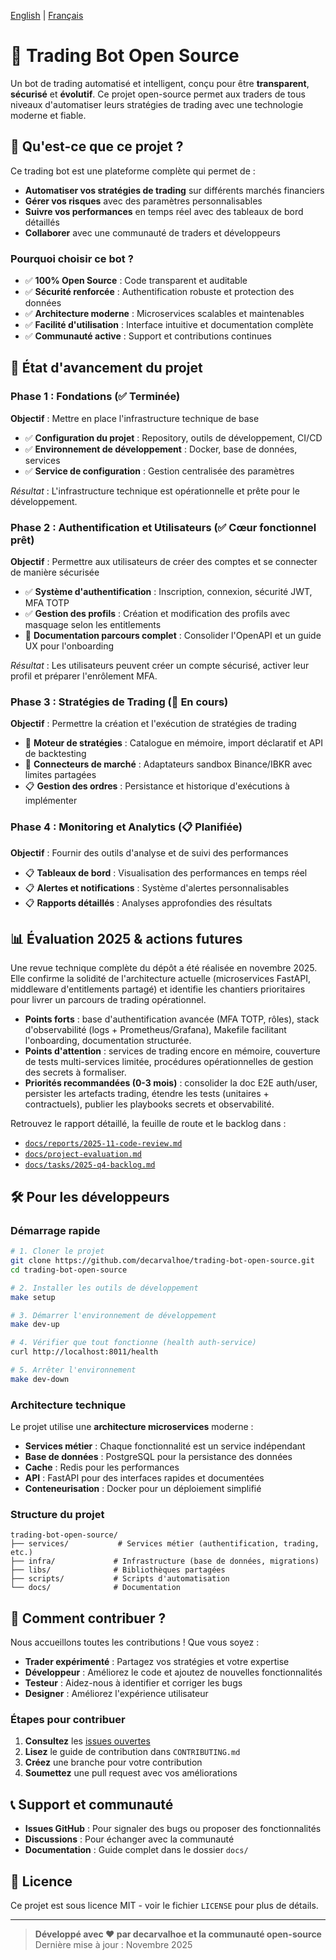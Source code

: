 [English](README.md) | [Français](README.fr.md)

# 🤖 Trading Bot Open Source

Un bot de trading automatisé et intelligent, conçu pour être **transparent**, **sécurisé** et **évolutif**. Ce projet open-source permet aux traders de tous niveaux d'automatiser leurs stratégies de trading avec une technologie moderne et fiable.

## 🎯 Qu'est-ce que ce projet ?

Ce trading bot est une plateforme complète qui permet de :

- **Automatiser vos stratégies de trading** sur différents marchés financiers
- **Gérer vos risques** avec des paramètres personnalisables
- **Suivre vos performances** en temps réel avec des tableaux de bord détaillés
- **Collaborer** avec une communauté de traders et développeurs

### Pourquoi choisir ce bot ?

- ✅ **100% Open Source** : Code transparent et auditable
- ✅ **Sécurité renforcée** : Authentification robuste et protection des données
- ✅ **Architecture moderne** : Microservices scalables et maintenables
- ✅ **Facilité d'utilisation** : Interface intuitive et documentation complète
- ✅ **Communauté active** : Support et contributions continues

## 🚀 État d'avancement du projet

### Phase 1 : Fondations (✅ Terminée)
**Objectif** : Mettre en place l'infrastructure technique de base

- ✅ **Configuration du projet** : Repository, outils de développement, CI/CD
- ✅ **Environnement de développement** : Docker, base de données, services
- ✅ **Service de configuration** : Gestion centralisée des paramètres

*Résultat* : L'infrastructure technique est opérationnelle et prête pour le développement.

### Phase 2 : Authentification et Utilisateurs (✅ Cœur fonctionnel prêt)
**Objectif** : Permettre aux utilisateurs de créer des comptes et se connecter de manière sécurisée

- ✅ **Système d'authentification** : Inscription, connexion, sécurité JWT, MFA TOTP
- ✅ **Gestion des profils** : Création et modification des profils avec masquage selon les entitlements
- 🔄 **Documentation parcours complet** : Consolider l'OpenAPI et un guide UX pour l'onboarding

*Résultat* : Les utilisateurs peuvent créer un compte sécurisé, activer leur profil et préparer l'enrôlement MFA.

### Phase 3 : Stratégies de Trading (🔄 En cours)
**Objectif** : Permettre la création et l'exécution de stratégies de trading

- 🔄 **Moteur de stratégies** : Catalogue en mémoire, import déclaratif et API de backtesting
- 🔄 **Connecteurs de marché** : Adaptateurs sandbox Binance/IBKR avec limites partagées
- 📋 **Gestion des ordres** : Persistance et historique d'exécutions à implémenter

### Phase 4 : Monitoring et Analytics (📋 Planifiée)
**Objectif** : Fournir des outils d'analyse et de suivi des performances

- 📋 **Tableaux de bord** : Visualisation des performances en temps réel
- 📋 **Alertes et notifications** : Système d'alertes personnalisables
- 📋 **Rapports détaillés** : Analyses approfondies des résultats

## 📊 Évaluation 2025 & actions futures

Une revue technique complète du dépôt a été réalisée en novembre 2025. Elle confirme la solidité de l'architecture actuelle (microservices FastAPI, middleware d'entitlements partagé) et identifie les chantiers prioritaires pour livrer un parcours de trading opérationnel.

- **Points forts** : base d'authentification avancée (MFA TOTP, rôles), stack d'observabilité (logs + Prometheus/Grafana), Makefile facilitant l'onboarding, documentation structurée.
- **Points d'attention** : services de trading encore en mémoire, couverture de tests multi-services limitée, procédures opérationnelles de gestion des secrets à formaliser.
- **Priorités recommandées (0-3 mois)** : consolider la doc E2E auth/user, persister les artefacts trading, étendre les tests (unitaires + contractuels), publier les playbooks secrets et observabilité.

Retrouvez le rapport détaillé, la feuille de route et le backlog dans :

- [`docs/reports/2025-11-code-review.md`](docs/reports/2025-11-code-review.md)
- [`docs/project-evaluation.md`](docs/project-evaluation.md)
- [`docs/tasks/2025-q4-backlog.md`](docs/tasks/2025-q4-backlog.md)

## 🛠️ Pour les développeurs

### Démarrage rapide

```bash
# 1. Cloner le projet
git clone https://github.com/decarvalhoe/trading-bot-open-source.git
cd trading-bot-open-source

# 2. Installer les outils de développement
make setup

# 3. Démarrer l'environnement de développement
make dev-up

# 4. Vérifier que tout fonctionne (health auth-service)
curl http://localhost:8011/health

# 5. Arrêter l'environnement
make dev-down
```

### Architecture technique

Le projet utilise une **architecture microservices** moderne :

- **Services métier** : Chaque fonctionnalité est un service indépendant
- **Base de données** : PostgreSQL pour la persistance des données
- **Cache** : Redis pour les performances
- **API** : FastAPI pour des interfaces rapides et documentées
- **Conteneurisation** : Docker pour un déploiement simplifié

### Structure du projet

```
trading-bot-open-source/
├── services/           # Services métier (authentification, trading, etc.)
├── infra/             # Infrastructure (base de données, migrations)
├── libs/              # Bibliothèques partagées
├── scripts/           # Scripts d'automatisation
└── docs/              # Documentation
```

## 🤝 Comment contribuer ?

Nous accueillons toutes les contributions ! Que vous soyez :

- **Trader expérimenté** : Partagez vos stratégies et votre expertise
- **Développeur** : Améliorez le code et ajoutez de nouvelles fonctionnalités
- **Testeur** : Aidez-nous à identifier et corriger les bugs
- **Designer** : Améliorez l'expérience utilisateur

### Étapes pour contribuer

1. **Consultez** les [issues ouvertes](https://github.com/decarvalhoe/trading-bot-open-source/issues)
2. **Lisez** le guide de contribution dans `CONTRIBUTING.md`
3. **Créez** une branche pour votre contribution
4. **Soumettez** une pull request avec vos améliorations

## 📞 Support et communauté

- **Issues GitHub** : Pour signaler des bugs ou proposer des fonctionnalités
- **Discussions** : Pour échanger avec la communauté
- **Documentation** : Guide complet dans le dossier `docs/`

## 📄 Licence

Ce projet est sous licence MIT - voir le fichier `LICENSE` pour plus de détails.

---

> **Développé avec ❤️ par decarvalhoe et la communauté open-source**
> Dernière mise à jour : Novembre 2025
